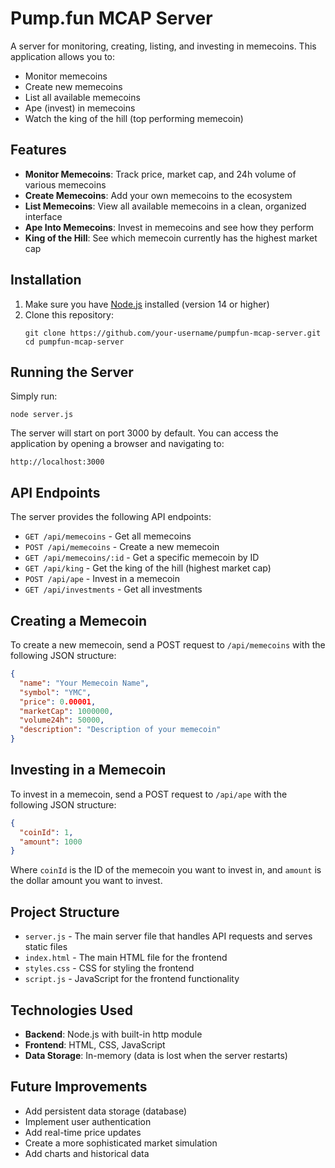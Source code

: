 # Pump.fun MCAP Server

A server for monitoring, creating, listing, and investing in memecoins. This application allows you to:

- Monitor memecoins
- Create new memecoins
- List all available memecoins
- Ape (invest) in memecoins
- Watch the king of the hill (top performing memecoin)

## Features

- **Monitor Memecoins**: Track price, market cap, and 24h volume of various memecoins
- **Create Memecoins**: Add your own memecoins to the ecosystem
- **List Memecoins**: View all available memecoins in a clean, organized interface
- **Ape Into Memecoins**: Invest in memecoins and see how they perform
- **King of the Hill**: See which memecoin currently has the highest market cap

## Installation

1. Make sure you have [Node.js](https://nodejs.org/) installed (version 14 or higher)
2. Clone this repository:
   ```
   git clone https://github.com/your-username/pumpfun-mcap-server.git
   cd pumpfun-mcap-server
   ```

## Running the Server

Simply run:

```
node server.js
```

The server will start on port 3000 by default. You can access the application by opening a browser and navigating to:

```
http://localhost:3000
```

## API Endpoints

The server provides the following API endpoints:

- `GET /api/memecoins` - Get all memecoins
- `POST /api/memecoins` - Create a new memecoin
- `GET /api/memecoins/:id` - Get a specific memecoin by ID
- `GET /api/king` - Get the king of the hill (highest market cap)
- `POST /api/ape` - Invest in a memecoin
- `GET /api/investments` - Get all investments

## Creating a Memecoin

To create a new memecoin, send a POST request to `/api/memecoins` with the following JSON structure:

```json
{
  "name": "Your Memecoin Name",
  "symbol": "YMC",
  "price": 0.00001,
  "marketCap": 1000000,
  "volume24h": 50000,
  "description": "Description of your memecoin"
}
```

## Investing in a Memecoin

To invest in a memecoin, send a POST request to `/api/ape` with the following JSON structure:

```json
{
  "coinId": 1,
  "amount": 1000
}
```

Where `coinId` is the ID of the memecoin you want to invest in, and `amount` is the dollar amount you want to invest.

## Project Structure

- `server.js` - The main server file that handles API requests and serves static files
- `index.html` - The main HTML file for the frontend
- `styles.css` - CSS for styling the frontend
- `script.js` - JavaScript for the frontend functionality

## Technologies Used

- **Backend**: Node.js with built-in http module
- **Frontend**: HTML, CSS, JavaScript
- **Data Storage**: In-memory (data is lost when the server restarts)

## Future Improvements

- Add persistent data storage (database)
- Implement user authentication
- Add real-time price updates
- Create a more sophisticated market simulation
- Add charts and historical data